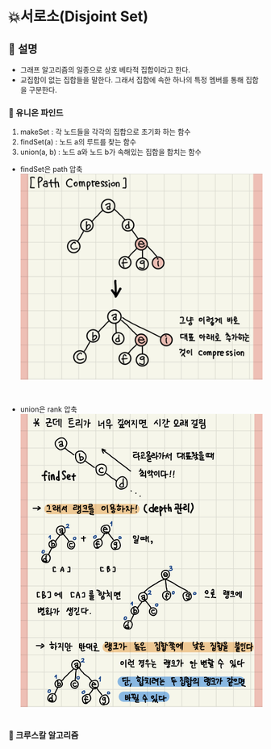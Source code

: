 # 💥서로소(Disjoint Set)
## 📘 설명
* 그래프 알고리즘의 일종으로 상호 베타적 집합이라고 한다.
* 교집합이 없는 집합들을 말한다. 그래서 집합에 속한 하나의 특정 멤버를 통해 집합을 구분한다.


### 📌 유니온 파인드
1. makeSet : 각 노드들을 각각의 집합으로 초기화 하는 함수
2. findSet(a) : 노드 a의 루트를 찾는 함수
3. union(a, b) : 노드 a와 노드 b가 속해있는 집합을 합치는 함수



* findSet은 path 압축
![유니온파인드](./img/path압축.jpg)
<br>

* union은 rank 압축
![유니온파인드](./img/rank압축.jpg)
<br><br>

### 📌 크루스칼 알고리즘